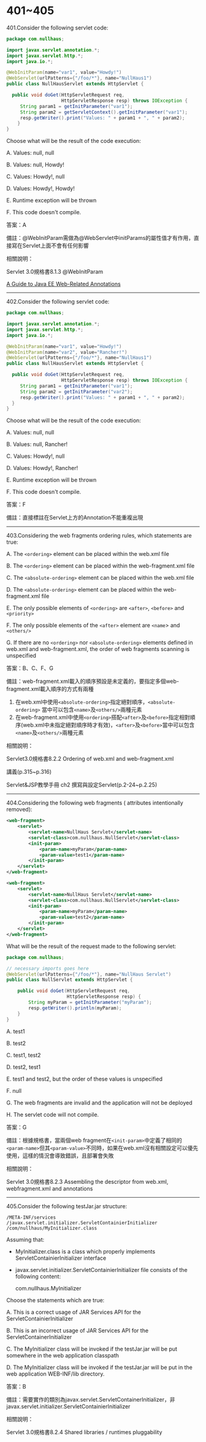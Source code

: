 401~405
========================

401.Consider the following servlet code:

```java
package com.nullhaus;

import javax.servlet.annotation.*;
import javax.servlet.http.*;
import java.io.*;

@WebInitParam(name="var1", value="Howdy!")
@WebServlet(urlPatterns={"/foo/*"}, name="NullHaus1")
public class NullHausServlet extends HttpServlet {

  public void doGet(HttpServletRequest req,
                    HttpServletResponse resp) throws IOException {
     String param1 = getInitParameter("var1");
     String param2 = getServletContext().getInitParameter("var1");
     resp.getWriter().print("Values: " + param1 + ", " + param2);
    }
}
```

Choose what will be the result of the code execution:

A.  Values: null, null

B.  Values: null, Howdy!

C.  Values: Howdy!, null

D.  Values: Howdy!, Howdy!

E.  Runtime exception will be thrown

F.  This code doesn't compile.

答案：A

備註：@WebInitParam需做為@WebServlet中initParams的屬性值才有作用，直接寫在Servlet上面不會有任何影響

相關說明：

Servlet 3.0規格書8.1.3 @WebInitParam

[A Guide to Java EE Web-Related Annotations](http://www.baeldung.com/javaee-web-annotations)

---
402.Consider the following servlet code:

```java
package com.nullhaus;

import javax.servlet.annotation.*;
import javax.servlet.http.*;
import java.io.*;

@WebInitParam(name="var1", value="Howdy!")
@WebInitParam(name="var2", value="Rancher!")
@WebServlet(urlPatterns={"/foo/*"}, name="NullHaus1")
public class NullHausServlet extends HttpServlet {

  public void doGet(HttpServletRequest req,
                    HttpServletResponse resp) throws IOException {
     String param1 = getInitParameter("var1");
     String param2 = getInitParameter("var2");
     resp.getWriter().print("Values: " + param1 + ", " + param2);
  }
}
```

Choose what will be the result of the code execution:

A.  Values: null, null

B.  Values: null, Rancher!

C.  Values: Howdy!, null

D.  Values: Howdy!, Rancher!

E.  Runtime exception will be thrown

F.  This code doesn't compile.

答案：F

備註：直接標註在Servlet上方的Annotation不能重複出現

---
403.Considering the web fragments ordering rules, which statements are true:

A.  The `<ordering>` element can be placed within the web.xml file

B.  The `<ordering>` element can be placed within the web-fragment.xml file

C.  The `<absolute-ordering>` element can be placed within the web.xml file

D.  The `<absolute-ordering>` element can be placed within the web-fragment.xml file

E.  The only possible elements of `<ordering>` are `<after>`, `<before>` and `<priority>`

F.  The only possible elements of the `<after>` element are `<name`> and `<others/>`

G.  If there are no `<ordering>` nor `<absolute-ordering>` elements defined in web.xml and web-fragment.xml, the order of web fragments scanning is unspecified

答案：B、C、F、G

備註：web-fragment.xml載入的順序預設是未定義的，要指定多個web-fragment.xml載入順序的方式有兩種

1. 在web.xml中使用`<absolute-ordering>`指定絕對順序，`<absolute-ordering>` 當中可以包含`<name>`及`<others/>`兩種元素
2. 在web-fragment.xml中使用`<ordering>`搭配`<after>`及`<before>`指定相對順序(web.xml中未指定絕對順序時才有效)，`<after>`及`<before>`當中可以包含`<name>`及`<others/>`兩種元素

相關說明：

Servlet3.0規格書8.2.2 Ordering of web.xml and web-fragment.xml

講義(p.315~p.316)

Servlet&JSP教學手冊 ch2 撰寫與設定Servlet(p.2-24~p.2.25)

---
404.Considering the following web fragments ( attributes intentionally removed):

```xml
<web-fragment>
    <servlet>
        <servlet-name>NullHaus Servlet</servlet-name>
        <servlet-class>com.nullhaus.NullServlet</servlet-class>
        <init-param>
            <param-name>myParam</param-name>
            <param-value>test1</param-name>
        </init-param>
    </servlet>
</web-fragment>
```

```xml
<web-fragment>
    <servlet>
        <servlet-name>NullHaus Servlet</servlet-name>
        <servlet-class>com.nullhaus.NullServlet</servlet-class>
        <init-param>
            <param-name>myParam</param-name>
            <param-value>test2</param-name>
        </init-param>
    </servlet>
</web-fragment>
```

What will be the result of the request made to the following servlet:

```java
package com.nullhaus;

// necessary imports goes here
@WebServlet(urlPatterns={"/foo/*"}, name="NullHaus Servlet")
public class NullServlet extends HttpServlet {

    public void doGet(HttpServletRequest req,
                      HttpServletResponse resp) {
        String myParam = getInitParameter("myParam");
        resp.getWriter().println(myParam);
    }
}
```

A.  test1

B.  test2

C.  test1, test2

D.  test2, test1

E.  test1 and test2, but the order of these values is unspecified

F.  null

G.  The web fragments are invalid and the application will not be deployed

H.  The servlet code will not compile.

答案：G

備註：根據規格書，當兩個web fragment在`<init-param>`中定義了相同的`<param-name>`但其`<param-value>`不同時，如果在web.xml沒有相關設定可以優先使用，這樣的情況會導致錯誤，且部署會失敗

相關說明：

Servlet 3.0規格書8.2.3 Assembling the descriptor from web.xml, webfragment.xml
and annotations

---
405.Consider the following testJar.jar structure:

	/META-INF/services
	/javax.servlet.initializer.ServletContainierInitializer
	/com/nullhaus/MyInitializer.class

Assuming that:

* MyInitializer.class is a class which properly implements ServletContainierInitializer interface
* javax.servlet.initializer.ServletContainierInitializer file consists of the following content:

	com.nullhaus.MyInitializer

Choose the statements which are true:

A.  This is a correct usage of JAR Services API for the ServletContainierInitializer

B.  This is an incorrect usage of JAR Services API for the ServletContainerInitializer

C.  The MyInitializer class will be invoked if the testJar.jar will be put somewhere in the web application classpath

D.  The MyInitializer class will be invoked if the testJar.jar will be put in the web application WEB-INF/lib directory.

答案：B

備註：需要實作的類別為javax.servlet.ServletContainerInitializer，非javax.servlet.initializer.ServletContainierInitializer

相關說明：

Servlet 3.0規格書8.2.4 Shared libraries / runtimes pluggability
